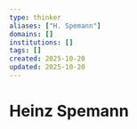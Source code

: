```yaml
---
type: thinker
aliases: ["H. Spemann"]
domains: []
institutions: []
tags: []
created: 2025-10-20
updated: 2025-10-20
---
```


# Heinz Spemann


